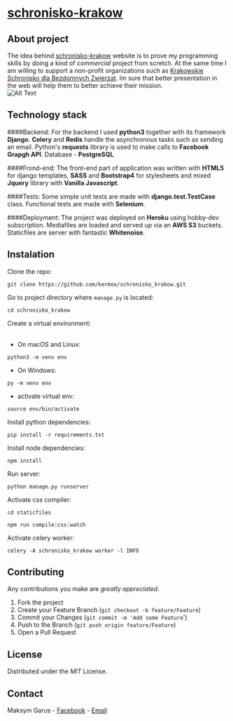 # [schronisko-krakow](http://schroniskokrakow.herokuapp.com/)

## About project
The idea behind  [schronisko-krakow](https://schroniskokrakow.herokuapp.com/) website is to prove  my programming skills by doing a kind of *commercial* project from scretch.
At the same time I am willing to support a non-profit organizations such as [Krakowskie Schronisko dla Bezdomnych Zwierzat](http://www.schronisko.krakow.pl/). Im sure that better presentation in the web  will help them to better achieve their mission.<br>
![Alt Text](https://media.giphy.com/media/l3mZ7fY412m0wCQbS/giphy.gif)

## Technology stack
####Backend:
For the backend I used **python3** together with its framework **Django**.
**Celery** and **Redis** handle the asynchronous tasks such as sending an email. Python's **requests** library is used to make calls to **Facebook Grapgh API**.
Database - **PostgreSQL** 

####Frond-end:
The front-end part of application was written with **HTML5** for django templates, **SASS** and **Bootstrap4** for stylesheets and mixed
**Jquery** library with **Vanilla Javascript**.

####Tests:
Some simple unit tests are made with **django.test.TestCase** class.
Functional tests are made with **Selenium**.


####Deployment:
The project was deployed on **Heroku** using hobby-dev subscription.
Mediafiles are loaded and served up via an  **AWS S3** buckets. Staticfiles are server with fantastic **Whitenoise**.

## Instalation
Clone the repo:
```
git clone https://github.com/kermox/schronisko_krakow.git
```
Go to project directory where `manage.py` is located:
```
cd schronisko_krakow
```
Create a virtual environment:
<br>
<br>
* On macOS and Linux:
```
python3 -m venv env
```
* On Windows:
```
py -m venv env
```

* activate virtual env:
```
source env/bin/activate
```
Install python dependencies:
```
pip install -r requirements.txt
```
Install node dependencies: 
```
npm install
```
Run server:
```
python manage.py runserver
```
Activate css compiler:
```
cd staticfiles

npm run compile:css:watch
```
Activate celery worker:
```
celery -A schronisko_krakow worker -l INFO
```
## Contributing
Any contributions you make are *greatly appreciated*.
1. Fork the project
2. Create your Feature Branch (`git checkout -b feature/Feature`)
3. Commit your Changes (`git commit -m 'Add some Feature`')
4. Push to the Branch (`git push origin feature/Feature`)
5. Open a Pull Request

## License
Distributed under the *MIT* License.

## Contact 
Maksym Garus - [Facebook](https://www.facebook.com/kermox) - [Email](garusmaks@gmail.com)